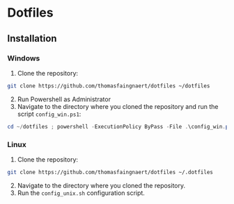 # Dotfiles
## Installation
### Windows
1. Clone the repository:
```sh
git clone https://github.com/thomasfaingnaert/dotfiles ~/dotfiles
```
2. Run Powershell as Administrator
3. Navigate to the directory where you cloned the repository and run the script `config_win.ps1`:
```powershell
cd ~/dotfiles ; powershell -ExecutionPolicy ByPass -File .\config_win.ps1
```

### Linux
1. Clone the repository:
```sh
git clone https://github.com/thomasfaingnaert/dotfiles ~/.dotfiles
```
2. Navigate to the directory where you cloned the repository.
3. Run the `config_unix.sh` configuration script.

